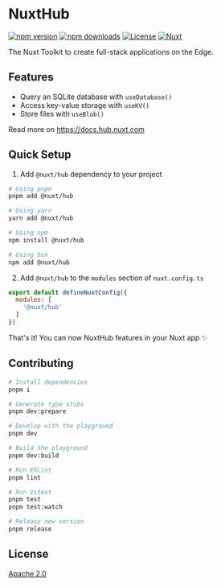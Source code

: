 # NuxtHub


[![npm version][npm-version-src]][npm-version-href]
[![npm downloads][npm-downloads-src]][npm-downloads-href]
[![License][license-src]][license-href]
[![Nuxt][nuxt-src]][nuxt-href]

The Nuxt Toolkit to create full-stack applications on the Edge.

## Features

- Query an SQLite database with `useDatabase()`
- Access key-value storage with `useKV()`
- Store files with `useBlob()`

Read more on https://docs.hub.nuxt.com

## Quick Setup

1. Add `@nuxt/hub` dependency to your project

```bash
# Using pnpm
pnpm add @nuxt/hub

# Using yarn
yarn add @nuxt/hub

# Using npm
npm install @nuxt/hub

# Using bun
npm add @nuxt/hub
```

2. Add `@nuxt/hub` to the `modules` section of `nuxt.config.ts`

```js
export default defineNuxtConfig({
  modules: [
    '@nuxt/hub'
  ]
})
```

That's it! You can now NuxtHub features in your Nuxt app ✨

## Contributing

```bash
# Install dependencies
pnpm i

# Generate type stubs
pnpm dev:prepare

# Develop with the playground
pnpm dev

# Build the playground
pnpm dev:build

# Run ESLint
pnpm lint

# Run Vitest
pnpm test
pnpm test:watch

# Release new version
pnpm release
```

## License

[Apache 2.0](./LICENSE)

<!-- Badges -->
[npm-version-src]: https://img.shields.io/npm/v/@nuxthub/core/latest.svg?style=flat&colorA=020420&colorB=00DC82
[npm-version-href]: https://npmjs.com/package/@nuxthub/core

[npm-downloads-src]: https://img.shields.io/npm/dm/@nuxthub/core.svg?style=flat&colorA=020420&colorB=00DC82
[npm-downloads-href]: https://npmjs.com/package/@nuxthub/core

[license-src]: https://img.shields.io/npm/l/@nuxthub/core.svg?style=flat&colorA=020420&colorB=00DC82
[license-href]: https://npmjs.com/package/@nuxthub/core

[nuxt-src]: https://img.shields.io/badge/Nuxt-020420?logo=nuxt.js
[nuxt-href]: https://nuxt.com
